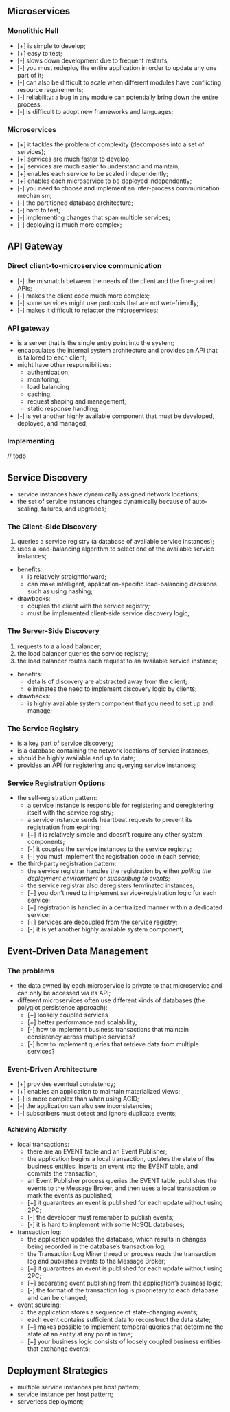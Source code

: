 ## Microservices

### Monolithic Hell

- [+] is simple to develop;
- [+] easy to test;
- [-] slows down development due to frequent restarts;
- [-] you must redeploy the entire application in order to update any one part of it;
- [-] can also be difficult to scale when different modules have conflicting resource requirements;
- [-] reliability:  a bug in any module can potentially bring down the entire process;
- [-] is difficult to adopt new frameworks and languages;

### Microservices

- [+] it tackles the problem of complexity (decomposes into a set of services);
- [+] services are much faster to develop;
- [+] services are much easier to understand and maintain;
- [+] enables each service to be scaled independently;
- [+] enables each microservice to be deployed independently;
- [-] you need to choose and implement an inter-process communication mechanism;
- [-] the partitioned database architecture;
- [-] hard to test;
- [-] implementing changes that span multiple services;
- [-] deploying is much more complex;

## API Gateway

### Direct client‑to‑microservice communication

- [-] the mismatch between the needs of the client and the fine‑grained APIs;
- [-] makes the client code much more complex;
- [-] some services might use protocols that are not web‑friendly;
- [-] makes it difficult to refactor the microservices;

### API gateway

- is a server that is the single entry point into the system;
- encapsulates the internal system architecture and provides an API that is tailored to each client;
- might have other responsibilities:
    - authentication;
    - monitoring;
    - load balancing
    - caching;
    - request shaping and management;
    - static response handling;
- [-] is yet another highly available component that must be developed, deployed, and managed;

### Implementing

// todo

## Service Discovery

- service instances have dynamically assigned network locations;
- the set of service instances changes dynamically because of auto-scaling, failures, and upgrades;

### The Client-Side Discovery

1. queries a service registry (a database of available service instances);
2. uses a load-balancing algorithm to select one of the available service instances;

- benefits:
    - is relatively straightforward;
    - can make intelligent, application-specific load-balancing decisions such as using hashing;
- drawbacks:
    - couples the client with the service registry;
    - must be implemented client-side service discovery logic;
    
### The Server-Side Discovery

1. requests to a a load balancer;
2. the load balancer queries the service registry;
3. the load balancer routes each request to an available service instance;

- benefits:
    - details of discovery are abstracted away from the client;
    - eliminates the need to implement discovery logic by clients;
- drawbacks:
    - is highly available system component that you need to set up and manage;
    
### The Service Registry

- is a key part of service discovery;
- is a database containing the network locations of service instances;
- should be highly available and up to date;
- provides an API for registering and querying service instances;

### Service Registration Options

- the self-registration pattern:
    -  a service instance is responsible for registering and deregistering itself with
    the service registry;
    - a service instance sends heartbeat requests to prevent its registration from
    expiring;
    - [+] it is relatively simple and doesn’t require any other system components;
    - [-] it couples the service instances to the service registry;
    - [-] you must implement the registration code in each service;
- the third-party registration pattern:
    - the service registrar handles the registration by either *polling the deployment
    environment* or *subscribing to events*;
    - the service registrar also deregisters terminated instances;
    - [+] you don’t need to implement service-registration logic for each service;
    - [+] registration is handled in a centralized manner within a dedicated service;
    - [+] services are decoupled from the service registry;
    - [-] it is yet another highly available system component;
    
## Event-Driven Data Management

### The problems

- the data owned by each microservice is private to that microservice and can
only be accessed via its API;
- different microservices often use different kinds of databases (the  polyglot
persistence approach):
    - [+] loosely coupled services
    - [+] better performance and scalability;
    - [-] how to implement business transactions that maintain consistency across
    multiple services?
    - [-] how to implement queries that retrieve data from multiple services?
    
### Event-Driven Architecture

- [+] provides eventual consistency;
- [+] enables an application to maintain materialized views;
- [-] is more complex than when using ACID;
- [-] the application can also see inconsistencies;
- [-] subscribers must detect and ignore duplicate events;

#### Achieving Atomicity

- local transactions:
    - there are an EVENT table and an Event Publisher;
    - the application begins a local transaction, updates the state of the business
    entities, inserts an event into the EVENT table, and commits the transaction;
    -  an Event Publisher process queries the EVENT table, publishes
    the events to the Message Broker, and then uses a local transaction to mark the
    events as published;
    - [+] it guarantees an event is published for each update without using 2PC;
    - [-] the developer must remember to publish events;
    - [-] it is hard to implement with some NoSQL databases;
- transaction log:
    - the application updates the database, which results in changes being recorded
    in the database’s transaction log;
    - the Transaction Log Miner thread or process reads the transaction log and
    publishes events to the Message Broker;
    - [+] it guarantees an event is published for each update without using 2PC;
    - [+] separating event publishing from the application’s business logic;
    - [-] the format of the transaction log is proprietary to each database and can
    be changed;
- event sourcing:
    - the application stores a sequence of state-changing events;
    - each event contains sufficient data to reconstruct the data state;
    - [+] makes possible to implement temporal queries that determine the state of
    an entity at any point in time;
    - [+] your business logic consists of loosely coupled business entities that
    exchange events;
    
## Deployment Strategies

- multiple service instances per host pattern;
- service instance per host pattern;
- serverless deployment;